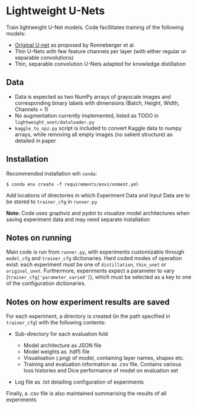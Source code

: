 # Lightweight U-Nets


Train lightweight U-Net models. Code facillitates training of the following models: 

  - [Original U-net](https://arxiv.org/abs/1505.04597) as proposed by Ronneberger et al.
  - Thin U-Nets with few feature channels per layer (with either regular or separable convolutions)
  - Thin, separable convolution U-Nets adapted for knowledge distillation

## Data

  - Data is expected as two NumPy arrays of grayscale images and corresponding binary labels with dimensions (Batch, Height, Width, Channels = 1)
  - No augmentation currently implemented, listed as TODO in ```lightweight_unet/dataloader.py```
  - ```kaggle_to_npz.py``` script is included to convert Kaggle data to numpy arrays, while removing all empty images (no salient structure) as detailed in paper

## Installation

Recommended installation wih ```conda```:  


```
$ conda env create -f requirements/environment.yml 
```

Add locations of directories in which Experiment Data and Input Data are to be stored to `trainer_cfg` in ```runner.py```

**Note:** Code uses graphviz and pydot to visualize model architectures when saving experiment data and may need separate installation

## Notes on running

Main code is run from ```runner.py```, with experiments customizable through ```model_cfg``` and ```trainer_cfg``` dictionaries. Hard coded modes of operation exist: each experiment must be one of ```distillation```, ```thin_unet``` or ```original_unet```. Furthermore, experiments expect a parameter to vary (```trainer_cfg['parameter_varied']```), which must be selected as a key to one of the configuration dictionaries.

## Notes on how experiment results are saved

For each experiment, a directory is created (in the path specified in ```trainer_cfg```) with the following contents:
    
  - Sub-directory for each evaluation fold
    * Model architecture as JSON file
    * Model weights as .hdf5 file
    * Visualisation (.png) of model, containing layer names, shapes etc.
    * Training and evaluation information as .csv file. Contains various loss histories and Dice performance of model on evaluation set
        	
  - Log file as .txt detailing configuration of experiments

Finally, a .csv file is also maintained summarising the results of all experiments

              
